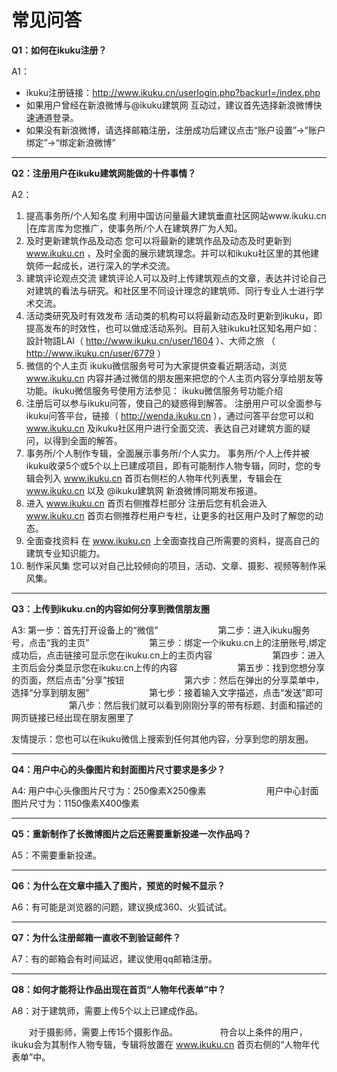 # 常见问答


**Q1：如何在ikuku注册？**


A1：  
* ikuku注册链接：http://www.ikuku.cn/userlogin.php?backurl=/index.php
* 如果用户曾经在新浪微博与@ikuku建筑网 互动过，建议首先选择新浪微博快速通道登录。
* 如果没有新浪微博，请选择邮箱注册，注册成功后建议点击“账户设置”→“账户绑定”→“绑定新浪微博”

------

**Q2：注册用户在ikuku建筑网能做的十件事情？**


A2：  

1. 提高事务所/个人知名度
利用中国访问量最大建筑垂直社区网站www.ikuku.cn |在库言库为您推广，使事务所/个人在建筑界广为人知。
2. 及时更新建筑作品及动态
您可以将最新的建筑作品及动态及时更新到 www.ikuku.cn ，及时全面的展示建筑理念。并可以和ikuku社区里的其他建筑师一起成长，进行深入的学术交流。
3. 建筑评论观点交流
建筑评论人可以及时上传建筑观点的文章，表达并讨论自己对建筑的看法与研究。和社区里不同设计理念的建筑师、同行专业人士进行学术交流。
4. 活动类研究及时有效发布
活动类的机构可以将最新动态及时更新到ikuku，即提高发布的时效性，也可以做成活动系列。目前入驻ikuku社区知名用户如：設計物語LAI（ http://www.ikuku.cn/user/1604 ）、大师之旅 （ http://www.ikuku.cn/user/6779 ）
5. 微信的个人主页
ikuku微信服务号可为大家提供查看近期活动，浏览 www.ikuku.cn 内容并通过微信的朋友圈来把您的个人主页内容分享给朋友等功能。ikuku微信服务号使用方法参见： ikuku微信服务号功能介绍
6. 注册后可以参与ikuku问答，使自己的疑惑得到解答。
注册用户可以全面参与ikuku问答平台，链接（ http://wenda.ikuku.cn ），通过问答平台您可以和 www.ikuku.cn 及ikuku社区用户进行全面交流、表达自己对建筑方面的疑问，以得到全面的解答。
7. 事务所/个人制作专辑，全面展示事务所/个人实力。
事务所/个人上传并被ikuku收录5个或5个以上已建成项目，即有可能制作人物专辑，同时，您的专辑会列入 www.ikuku.cn 首页右侧栏的人物年代列表里，专辑会在 www.ikuku.cn 以及 @ikuku建筑网 新浪微博同期发布报道。
8. 进入 www.ikuku.cn 首页右侧推荐栏部分
注册后您有机会进入 www.ikuku.cn 首页右侧推荐栏用户专栏，让更多的社区用户及时了解您的动态。
9. 全面查找资料
在 www.ikuku.cn 上全面查找自己所需要的资料，提高自己的建筑专业知识能力。
10. 制作采风集
您可以对自己比较倾向的项目，活动、文章、摄影、视频等制作采风集。


-------


**Q3：上传到ikuku.cn的内容如何分享到微信朋友圈**  


A3: 第一步：首先打开设备上的“微信”
　　
　　
　　第二步：进入ikuku服务号，点击“我的主页”
　　
　　
　　第三步：绑定一个ikuku.cn上的注册账号,绑定成功后，点击链接可显示您在ikuku.cn上的主页内容
　　
　　
　　第四步：进入主页后会分类显示您在ikuku.cn上传的内容
　　
　　
　　第五步：找到您想分享的页面，然后点击”分享”按钮
　　
　　
　　第六步：然后在弹出的分享菜单中，选择“分享到朋友圈”
　　
　　
　　第七步：接着输入文字描述，点击“发送”即可
　　
　　
　　第八步：然后我们就可以看到刚刚分享的带有标题、封面和描述的网页链接已经出现在朋友圈里了


友情提示：您也可以在ikuku微信上搜索到任何其他内容，分享到您的朋友圈。



-------


**Q4：用户中心的头像图片和封面图片尺寸要求是多少？**


A4: 用户中心头像图片尺寸为：250像素X250像素
　　
　　
　　用户中心封面图片尺寸为：1150像素X400像素
　　


------


**Q5：重新制作了长微博图片之后还需要重新投递一次作品吗？**


A5：不需要重新投递。


-------


**Q6：为什么在文章中插入了图片，预览的时候不显示？**


A6：有可能是浏览器的问题，建议换成360、火狐试试。


-------


**Q7：为什么注册邮箱一直收不到验证邮件？**


A7：有的邮箱会有时间延迟，建议使用qq邮箱注册。


-------


**Q8：如何才能将让作品出现在首页“人物年代表单”中？**


A8：对于建筑师，需要上传5个以上已建成作品。


　　对于摄影师，需要上传15个摄影作品。
　　
　　
符合以上条件的用户，ikuku会为其制作人物专辑，专辑将放置在 www.ikuku.cn 首页右侧的“人物年代表单”中。
